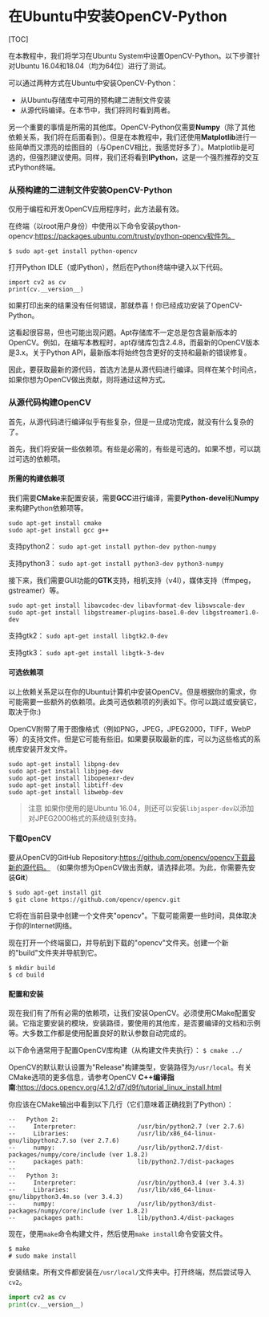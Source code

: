 # 在Ubuntu中安装OpenCV-Python

[TOC]

在本教程中，我们将学习在Ubuntu System中设置OpenCV-Python。以下步骤针对Ubuntu 16.04和18.04（均为64位）进行了测试。

可以通过两种方式在Ubuntu中安装OpenCV-Python：

- 从Ubuntu存储库中可用的预构建二进制文件安装
- 从源代码编译。在本节中，我们将同时看到两者。

另一个重要的事情是所需的其他库。OpenCV-Python仅需要**Numpy**（除了其他依赖关系，我们将在后面看到）。但是在本教程中，我们还使用**Matplotlib**进行一些简单而又漂亮的绘图目的（与OpenCV相比，我感觉好多了）。Matplotlib是可选的，但强烈建议使用。同样，我们还将看到**IPython**，这是一个强烈推荐的交互式Python终端。

### 从预构建的二进制文件安装OpenCV-Python

仅用于编程和开发OpenCV应用程序时，此方法最有效。

在终端（以root用户身份）中使用以下命令安装python-opencv:https://packages.ubuntu.com/trusty/python-opencv软件包。

`$ sudo apt-get install python-opencv`

打开Python IDLE（或IPython），然后在Python终端中键入以下代码。

```
import cv2 as cv
print(cv.__version__)
```

如果打印出来的结果没有任何错误，那就恭喜！你已经成功安装了OpenCV-Python。

这看起很容易，但也可能出现问题。Apt存储库不一定总是包含最新版本的OpenCV。例如，在编写本教程时，apt存储库包含2.4.8，而最新的OpenCV版本是3.x。关于Python API，最新版本将始终包含更好的支持和最新的错误修复。

因此，要获取最新的源代码，首选方法是从源代码进行编译。同样在某个时间点，如果你想为OpenCV做出贡献，则将通过这种方式。

### 从源代码构建OpenCV

首先，从源代码进行编译似乎有些复杂，但是一旦成功完成，就没有什么复杂的了。

首先，我们将安装一些依赖项。有些是必需的，有些是可选的。如果不想，可以跳过可选的依赖项。

#### 所需的构建依赖项

我们需要**CMake**来配置安装，需要**GCC**进行编译，需要**Python-devel**和**Numpy**来构建Python依赖项等。

```
sudo apt-get install cmake
sudo apt-get install gcc g++
```

支持python2：
`sudo apt-get install python-dev python-numpy`

支持python3：
`sudo apt-get install python3-dev python3-numpy`

接下来，我们需要GUI功能的**GTK**支持，相机支持（v4l），媒体支持（ffmpeg，gstreamer）等。

```
sudo apt-get install libavcodec-dev libavformat-dev libswscale-dev
sudo apt-get install libgstreamer-plugins-base1.0-dev libgstreamer1.0-dev
```

支持gtk2：
`sudo apt-get install libgtk2.0-dev`

支持gtk3：
`sudo apt-get install libgtk-3-dev`

#### 可选依赖项
以上依赖关系足以在你的Ubuntu计算机中安装OpenCV。但是根据你的需求，你可能需要一些额外的依赖项。此类可选依赖项的列表如下。你可以跳过或安装它，取决于你:)

OpenCV附带了用于图像格式（例如PNG，JPEG，JPEG2000，TIFF，WebP等）的支持文件。但是它可能有些旧。如果要获取最新的库，可以为这些格式的系统库安装开发文件。

```
sudo apt-get install libpng-dev
sudo apt-get install libjpeg-dev
sudo apt-get install libopenexr-dev
sudo apt-get install libtiff-dev
sudo apt-get install libwebp-dev
```

> 注意
  如果你使用的是Ubuntu 16.04，则还可以安装`libjasper-dev`以添加对JPEG2000格式的系统级别支持。

#### 下载OpenCV

要从OpenCV的GitHub Repository:https://github.com/opencv/opencv下载最新的源代码。 （如果你想为OpenCV做出贡献，请选择此项。为此，你需要先安装**Git**）

```
$ sudo apt-get install git
$ git clone https://github.com/opencv/opencv.git
```

它将在当前目录中创建一个文件夹"opencv"。下载可能需要一些时间，具体取决于你的Internet网络。

现在打开一个终端窗口，并导航到下载的"opencv"文件夹。创建一个新的"build"文件夹并导航到它。

```
$ mkdir build
$ cd build
```

#### 配置和安装

现在我们有了所有必需的依赖项，让我们安装OpenCV。必须使用CMake配置安装。它指定要安装的模块，安装路径，要使用的其他库，是否要编译的文档和示例等。大多数工作都是使用配置良好的默认参数自动完成的。

以下命令通常用于配置OpenCV库构建（从构建文件夹执行）：
`$ cmake ../`

OpenCV的默认默认设置为"Release"构建类型，安装路径为`/usr/local`。有关CMake选项的更多信息，请参考OpenCV **C++编译指南**:https://docs.opencv.org/4.1.2/d7/d9f/tutorial_linux_install.html

你应该在CMake输出中看到以下几行（它们意味着正确找到了Python）：

```
--   Python 2:
--     Interpreter:                 /usr/bin/python2.7 (ver 2.7.6)
--     Libraries:                   /usr/lib/x86_64-linux-gnu/libpython2.7.so (ver 2.7.6)
--     numpy:                       /usr/lib/python2.7/dist-packages/numpy/core/include (ver 1.8.2)
--     packages path:               lib/python2.7/dist-packages
--
--   Python 3:
--     Interpreter:                 /usr/bin/python3.4 (ver 3.4.3)
--     Libraries:                   /usr/lib/x86_64-linux-gnu/libpython3.4m.so (ver 3.4.3)
--     numpy:                       /usr/lib/python3/dist-packages/numpy/core/include (ver 1.8.2)
--     packages path:               lib/python3.4/dist-packages
```

现在，使用`make`命令构建文件，然后使用`make install`命令安装文件。

```
$ make
# sudo make install
```

安装结束。所有文件都安装在`/usr/local/`文件夹中。打开终端，然后尝试导入`cv2`。

```python
import cv2 as cv
print(cv.__version__)
```